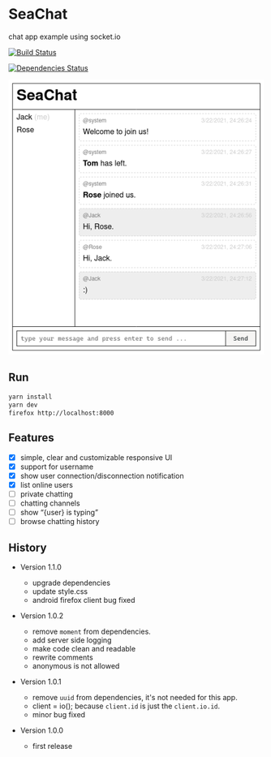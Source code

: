 # SeaChat

chat app example using socket.io

[![Build Status](https://travis-ci.com/archtaurus/seachat.svg?branch=master)](https://travis-ci.com/archtaurus/seachat)

[![Dependencies Status](https://status.david-dm.org/gh/archtaurus/seachat.svg)](https://david-dm.org/archtaurus/seachat)

![screenshot](screenshot.png)

## Run

``` shell
yarn install
yarn dev
firefox http://localhost:8000
```

## Features

- [X] simple, clear and customizable responsive UI
- [X] support for username
- [X] show user connection/disconnection notification
- [X] list online users
- [ ] private chatting
- [ ] chatting channels
- [ ] show “{user} is typing”
- [ ] browse chatting history

## History

- Version 1.1.0
  - upgrade dependencies
  - update style.css
  - android firefox client bug fixed

- Version 1.0.2
  - remove `moment` from dependencies.
  - add server side logging
  - make code clean and readable
  - rewrite comments
  - anonymous is not allowed

- Version 1.0.1
  - remove `uuid` from dependencies, it's not needed for this app.
  - client = io(); because `client.id` is just the `client.io.id`.
  - minor bug fixed

- Version 1.0.0
  - first release
